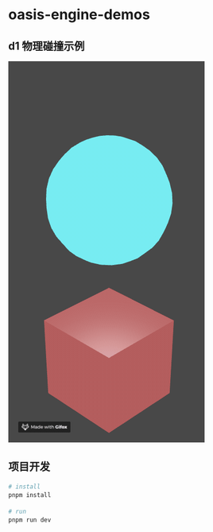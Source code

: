 # oasis-engine-demos

## d1 物理碰撞示例

![collider](./src/assets/collider.gif)

## 项目开发

```sh
# install
pnpm install

# run
pnpm run dev
```

